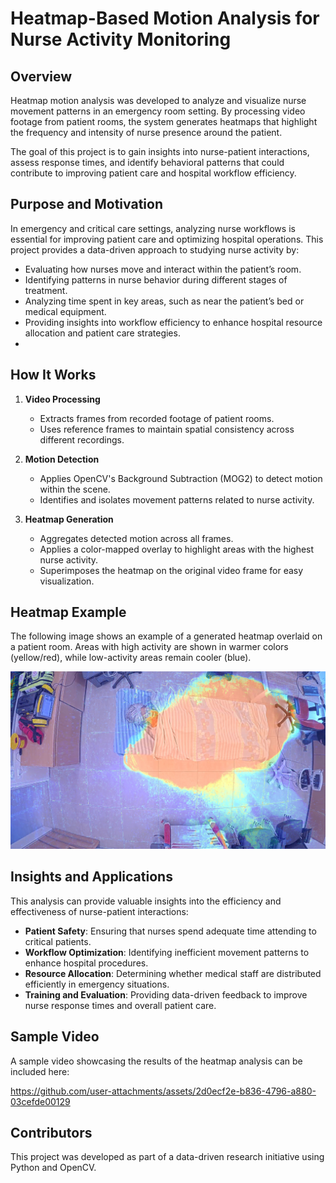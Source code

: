 # Heatmap-Based Motion Analysis for Nurse Activity Monitoring  

## Overview  

Heatmap motion analysis was developed to analyze and visualize nurse movement patterns in an emergency room setting. By processing video footage from patient rooms, the system generates heatmaps that highlight the frequency and intensity of nurse presence around the patient.  

The goal of this project is to gain insights into nurse-patient interactions, assess response times, and identify behavioral patterns that could contribute to improving patient care and hospital workflow efficiency.  

## Purpose and Motivation  

In emergency and critical care settings, analyzing nurse workflows is essential for improving patient care and optimizing hospital operations. This project provides a data-driven approach to studying nurse activity by:

- Evaluating how nurses move and interact within the patient’s room.  
- Identifying patterns in nurse behavior during different stages of treatment.  
- Analyzing time spent in key areas, such as near the patient’s bed or medical equipment.  
- Providing insights into workflow efficiency to enhance hospital resource allocation and patient care strategies.
- 
## How It Works  

1. **Video Processing**  
   - Extracts frames from recorded footage of patient rooms.  
   - Uses reference frames to maintain spatial consistency across different recordings.  

2. **Motion Detection**  
   - Applies OpenCV's Background Subtraction (MOG2) to detect motion within the scene.  
   - Identifies and isolates movement patterns related to nurse activity.  

3. **Heatmap Generation**  
   - Aggregates detected motion across all frames.  
   - Applies a color-mapped overlay to highlight areas with the highest nurse activity.  
   - Superimposes the heatmap on the original video frame for easy visualization.  

## Heatmap Example  

The following image shows an example of a generated heatmap overlaid on a patient room. Areas with high activity are shown in warmer colors (yellow/red), while low-activity areas remain cooler (blue).  

![Heatmap Example](heatmap.jpg)  

## Insights and Applications  

This analysis can provide valuable insights into the efficiency and effectiveness of nurse-patient interactions:  

- **Patient Safety**: Ensuring that nurses spend adequate time attending to critical patients.  
- **Workflow Optimization**: Identifying inefficient movement patterns to enhance hospital procedures.  
- **Resource Allocation**: Determining whether medical staff are distributed efficiently in emergency situations.  
- **Training and Evaluation**: Providing data-driven feedback to improve nurse response times and overall patient care.  

## Sample Video  

A sample video showcasing the results of the heatmap analysis can be included here:  

https://github.com/user-attachments/assets/2d0ecf2e-b836-4796-a880-03cefde00129

## Contributors  

This project was developed as part of a data-driven research initiative using Python and OpenCV. 
